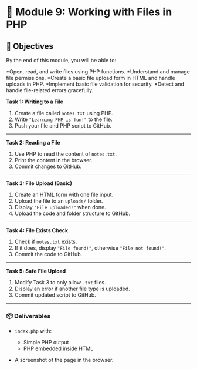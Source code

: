 # 🐘 Module 9: Working with Files in PHP

## 🎯 Objectives
By the end of this module, you will be able to:

*Open, read, and write files using PHP functions.
*Understand and manage file permissions.
*Create a basic file upload form in HTML and handle uploads in PHP.
*Implement basic file validation for security.
*Detect and handle file-related errors gracefully.

**Task 1: Writing to a File**

1. Create a file called `notes.txt` using PHP.
2. Write `"Learning PHP is fun!"` to the file.
3. Push your file and PHP script to GitHub.

---

**Task 2: Reading a File**

1. Use PHP to read the content of `notes.txt`.
2. Print the content in the browser.
3. Commit changes to GitHub.

---

**Task 3: File Upload (Basic)**

1. Create an HTML form with one file input.
2. Upload the file to an `uploads/` folder.
3. Display `"File uploaded!"` when done.
4. Upload the code and folder structure to GitHub.

---

**Task 4: File Exists Check**

1. Check if `notes.txt` exists.
2. If it does, display `"File found!"`, otherwise `"File not found!"`.
3. Commit the code to GitHub.

---

**Task 5: Safe File Upload**

1. Modify Task 3 to only allow `.txt` files.
2. Display an error if another file type is uploaded.
3. Commit updated script to GitHub.

---

### 📦 Deliverables

* `index.php` with:

  * Simple PHP output
  * PHP embedded inside HTML
* A screenshot of the page in the browser.

